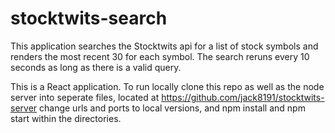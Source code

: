 # stocktwits-search

This application searches the Stocktwits api for a list of stock symbols and renders the most recent 30 for each symbol.
The search reruns every 10 seconds as long as there is a valid query.

This is a React application. To run locally clone this repo as well as the node server into seperate files, located at https://github.com/jack8191/stocktwits-server
change urls and ports to local versions, and npm install and npm start within the directories.
